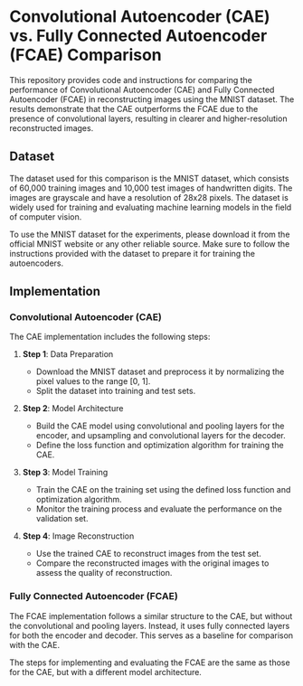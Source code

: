 # Convolutional Autoencoder (CAE) vs. Fully Connected Autoencoder (FCAE) Comparison

This repository provides code and instructions for comparing the performance of Convolutional Autoencoder (CAE) and Fully Connected Autoencoder (FCAE) in reconstructing images using the MNIST dataset. The results demonstrate that the CAE outperforms the FCAE due to the presence of convolutional layers, resulting in clearer and higher-resolution reconstructed images.

## Dataset

The dataset used for this comparison is the MNIST dataset, which consists of 60,000 training images and 10,000 test images of handwritten digits. The images are grayscale and have a resolution of 28x28 pixels. The dataset is widely used for training and evaluating machine learning models in the field of computer vision.

To use the MNIST dataset for the experiments, please download it from the official MNIST website or any other reliable source. Make sure to follow the instructions provided with the dataset to prepare it for training the autoencoders.

## Implementation

### Convolutional Autoencoder (CAE)

The CAE implementation includes the following steps:

1. **Step 1**: Data Preparation

   - Download the MNIST dataset and preprocess it by normalizing the pixel values to the range [0, 1].
   - Split the dataset into training and test sets.

2. **Step 2**: Model Architecture

   - Build the CAE model using convolutional and pooling layers for the encoder, and upsampling and convolutional layers for the decoder.
   - Define the loss function and optimization algorithm for training the CAE.

3. **Step 3**: Model Training

   - Train the CAE on the training set using the defined loss function and optimization algorithm.
   - Monitor the training process and evaluate the performance on the validation set.

4. **Step 4**: Image Reconstruction

   - Use the trained CAE to reconstruct images from the test set.
   - Compare the reconstructed images with the original images to assess the quality of reconstruction.

### Fully Connected Autoencoder (FCAE)

The FCAE implementation follows a similar structure to the CAE, but without the convolutional and pooling layers. Instead, it uses fully connected layers for both the encoder and decoder. This serves as a baseline for comparison with the CAE.

The steps for implementing and evaluating the FCAE are the same as those for the CAE, but with a different model architecture.

